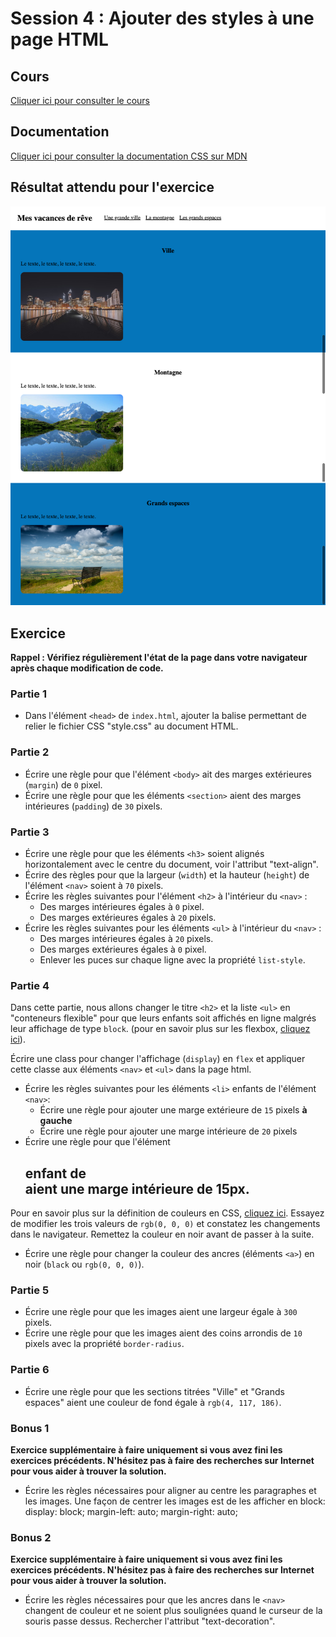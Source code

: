 # Session 4 : Ajouter des styles à une page HTML

## Cours

[Cliquer ici pour consulter le cours](https://docs.google.com/presentation/d/1kXFwCMCO097xIDYoTavrTepULkNBk_SBf0L19qyRJ8Y/edit?usp=sharing)

## Documentation

[Cliquer ici pour consulter la documentation CSS sur MDN](https://developer.mozilla.org/fr/docs/Web/CSS/Reference#Index_des_mots-cl%C3%A9s)

## Résultat attendu pour l'exercice

![Résultat final](./resultats/resultat-final.png)

## Exercice

**Rappel : Vérifiez régulièrement l'état de la page dans votre navigateur après chaque modification de code.**

### Partie 1

- Dans l'élément `<head>` de `index.html`, ajouter la balise permettant de relier le fichier CSS "style.css" au document HTML.

### Partie 2

- Écrire une règle pour que l'élément `<body>` ait des marges extérieures (`margin`) de `0` pixel.
- Écrire une règle pour que les éléments `<section>` aient des marges intérieures (`padding`) de `30` pixels.

### Partie 3

- Écrire une règle pour que les éléments `<h3>` soient alignés horizontalement avec le centre du document, voir l'attribut "text-align".
- Écrire des règles pour que la largeur (`width`) et la hauteur (`height`) de l'élément `<nav>` soient à `70` pixels.
- Écrire les règles suivantes pour l'élément `<h2>` à l'intérieur du `<nav>` :
  - Des marges intérieures égales à `0` pixel.
  - Des marges extérieures égales à `20` pixels.
- Écrire les règles suivantes pour les éléments `<ul>` à l'intérieur du `<nav>` :
  - Des marges intérieures égales à `20` pixels.
  - Des marges extérieures égales à `0` pixel.
  - Enlever les puces sur chaque ligne avec la propriété `list-style`.

### Partie 4

Dans cette partie, nous allons changer le titre `<h2>` et la liste `<ul>` en "conteneurs flexible" pour que leurs enfants soit affichés 
en ligne malgrés leur affichage de type `block`.
(pour en savoir plus sur les flexbox, [cliquez ici](https://developer.mozilla.org/fr/docs/Web/CSS/CSS_Flexible_Box_Layout/Concepts_de_base_flexbox#Le_conteneur_flexible)).

Écrire une class pour changer l'affichage (`display`) en `flex` et appliquer cette classe 
aux éléments `<nav>` et `<ul>` dans la page html.
  
- Écrire les règles suivantes pour les éléments `<li>` enfants de l'élément `<nav>`:
  - Écrire une règle pour ajouter une marge extérieure de `15` pixels **à gauche**
  - Écrire une règle pour ajouter une marge intérieure de `20` pixels
- Écrire une règle pour que l'élément <h2> enfant de <nav> aient une marge intérieure de 15px.

Pour en savoir plus sur la définition de couleurs en CSS, [cliquez ici](https://developer.mozilla.org/fr/docs/Web/CSS/Type_color#Les_couleurs_RGB). 
Essayez de modifier les trois valeurs de `rgb(0, 0, 0)` et constatez les changements dans le navigateur. Remettez la couleur en noir avant de passer à la suite.

- Écrire une règle pour changer la couleur des ancres (éléments `<a>`) en noir (`black` ou `rgb(0, 0, 0)`).

### Partie 5

- Écrire une règle pour que les images aient une largeur égale à `300` pixels.
- Écrire une règle pour que les images aient des coins arrondis de `10` pixels avec la propriété `border-radius`.

### Partie 6

- Écrire une règle pour que les sections titrées "Ville" et "Grands espaces" aient une couleur de fond égale à `rgb(4, 117, 186)`.

### Bonus 1

**Exercice supplémentaire à faire uniquement si vous avez fini les exercices précédents. N'hésitez pas à faire des recherches sur Internet pour vous aider à trouver la solution.**

- Écrire les règles nécessaires pour aligner au centre les paragraphes et les images. Une façon de centrer les images est de les afficher en block:
	display: block;
	margin-left: auto;
	margin-right: auto;

### Bonus 2

**Exercice supplémentaire à faire uniquement si vous avez fini les exercices précédents. N'hésitez pas à faire des recherches sur Internet pour vous aider à trouver la solution.**

- Écrire les règles nécessaires pour que les ancres dans le `<nav>` changent de couleur et ne soient plus soulignées quand le curseur de la souris passe dessus. Rechercher l'attribut "text-decoration".
